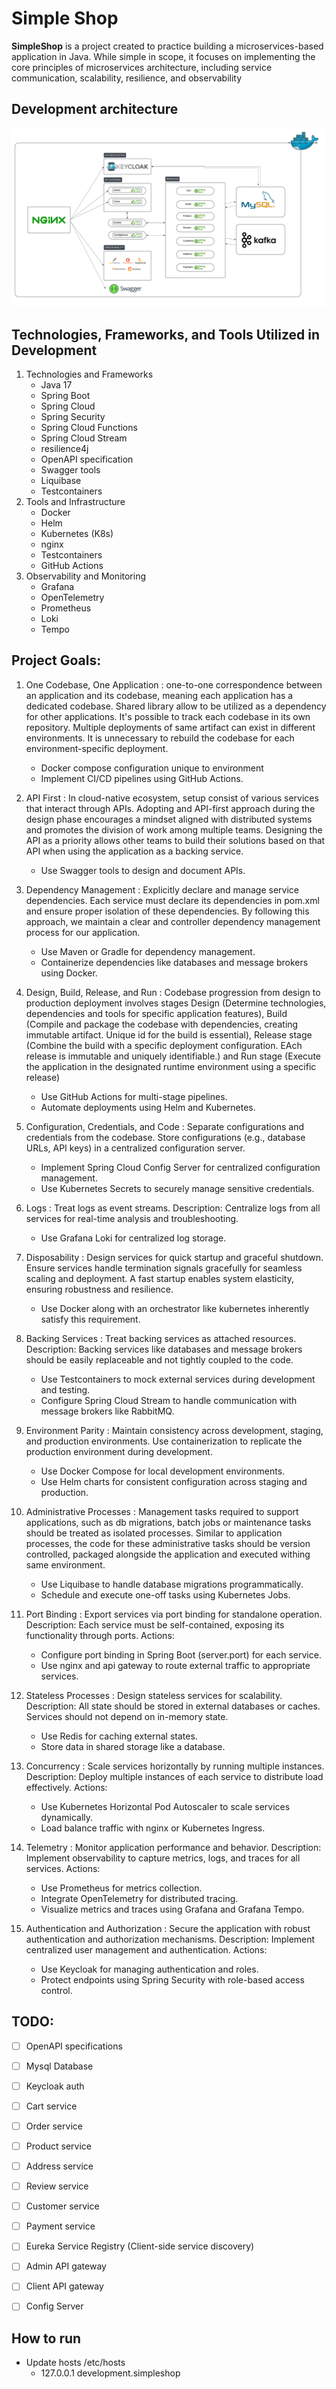 # Simple Shop

**SimpleShop** is a project created to practice building a microservices-based application in Java.
While simple in scope, it focuses on implementing the core principles of microservices architecture, including service
communication, scalability, resilience, and observability

## Development architecture

![Architecture_1.0.png](Architecture_1.0.png)

## Technologies, Frameworks, and Tools Utilized in Development

1. Technologies and Frameworks
    - Java 17
    - Spring Boot
    - Spring Cloud
    - Spring Security
    - Spring Cloud Functions
    - Spring Cloud Stream
    - resilience4j
    - OpenAPI specification
    - Swagger tools
    - Liquibase
    - Testcontainers
2. Tools and Infrastructure
    - Docker
    - Helm
    - Kubernetes (K8s)
    - nginx
    - Testcontainers
    - GitHub Actions
3. Observability and Monitoring
    - Grafana
    - OpenTelemetry
    - Prometheus
    - Loki
    - Tempo


## Project Goals:

1. One Codebase, One Application
   : one-to-one correspondence between an application and its codebase, meaning each application has a dedicated
   codebase. Shared library allow to be utilized as a dependency for other applications. It's possible to track each
   codebase in its own repository. Multiple deployments of same artifact can exist in different environments. It is
   unnecessary to rebuild the codebase for each environment-specific deployment.

    - Docker compose configuration unique to environment
    - Implement CI/CD pipelines using GitHub Actions.

2. API First
   : In cloud-native ecosystem, setup consist of various services that interact through APIs. Adopting and API-first
   approach during the design phase encourages a mindset aligned with distributed systems and promotes the division of
   work among multiple teams. Designing the API as a priority allows other teams to build their solutions based on that
   API when using the application as a backing service.

    - Use Swagger tools to design and document APIs.

3. Dependency Management
   : Explicitly declare and manage service dependencies.
   Each service must declare its dependencies in pom.xml and ensure proper isolation of
   these dependencies. By following this approach, we maintain a clear and controller dependency management process for
   our application.

    - Use Maven or Gradle for dependency management.
    - Containerize dependencies like databases and message brokers using Docker.

4. Design, Build, Release, and Run
   : Codebase progression from design to production deployment involves stages Design (Determine technologies,
   dependencies and tools for specific application features), Build (Compile and package the codebase with dependencies,
   creating immutable artifact. Unique id for the build is essential), Release stage (Combine the build with a specific
   deployment configuration. EAch release is immutable and uniquely identifiable.) and Run stage (Execute the
   application in the designated runtime environment using a specific release)

    - Use GitHub Actions for multi-stage pipelines.
    - Automate deployments using Helm and Kubernetes.

5. Configuration, Credentials, and Code
   : Separate configurations and credentials from the codebase.
   Store configurations (e.g., database URLs, API keys) in a centralized configuration server.

    - Implement Spring Cloud Config Server for centralized configuration management.
    - Use Kubernetes Secrets to securely manage sensitive credentials.

6. Logs
   : Treat logs as event streams.
   Description: Centralize logs from all services for real-time analysis and troubleshooting.

    - Use Grafana Loki for centralized log storage.

7. Disposability
   : Design services for quick startup and graceful shutdown.
   Ensure services handle termination signals gracefully for seamless scaling and deployment. A fast startup enables
   system elasticity, ensuring robustness and resilience.

    - Use Docker along with an orchestrator like kubernetes inherently satisfy this requirement.

8. Backing Services
   : Treat backing services as attached resources.
   Description: Backing services like databases and message brokers should be easily replaceable and not tightly coupled
   to the code.

    - Use Testcontainers to mock external services during development and testing.
    - Configure Spring Cloud Stream to handle communication with message brokers like RabbitMQ.

9. Environment Parity
   : Maintain consistency across development, staging, and production environments.
   Use containerization to replicate the production environment during development.

    - Use Docker Compose for local development environments.
    - Use Helm charts for consistent configuration across staging and production.

10. Administrative Processes
    : Management tasks required to support applications, such as db migrations, batch jobs or maintenance tasks should
    be treated as isolated processes. Similar to application processes, the code for these administrative tasks should
    be version controlled, packaged alongside the application and executed withing same environment.

    - Use Liquibase to handle database migrations programmatically.
    - Schedule and execute one-off tasks using Kubernetes Jobs.

11. Port Binding
    : Export services via port binding for standalone operation.
    Description: Each service must be self-contained, exposing its functionality through ports.
    Actions:

    - Configure port binding in Spring Boot (server.port) for each service.
    - Use nginx and api gateway to route external traffic to appropriate services.

12. Stateless Processes
    : Design stateless services for scalability.
    Description: All state should be stored in external databases or caches. Services should not depend on in-memory
    state.

    - Use Redis for caching external states.
    - Store data in shared storage like a database.

13. Concurrency
    : Scale services horizontally by running multiple instances.
    Description: Deploy multiple instances of each service to distribute load effectively.
    Actions:

    - Use Kubernetes Horizontal Pod Autoscaler to scale services dynamically.
    - Load balance traffic with nginx or Kubernetes Ingress.

14. Telemetry
    : Monitor application performance and behavior.
    Description: Implement observability to capture metrics, logs, and traces for all services.
    Actions:

    - Use Prometheus for metrics collection.
    - Integrate OpenTelemetry for distributed tracing.
    - Visualize metrics and traces using Grafana and Grafana Tempo.

15. Authentication and Authorization
    : Secure the application with robust authentication and authorization mechanisms.
    Description: Implement centralized user management and authentication.
    Actions:

    - Use Keycloak for managing authentication and roles.
    - Protect endpoints using Spring Security with role-based access control.

## TODO:

- [ ] OpenAPI specifications
- [ ] Mysql Database
- [ ] Keycloak auth
- [ ] Cart service
- [ ] Order service
- [ ] Product service
- [ ] Address service
- [ ] Review service
- [ ] Customer service
- [ ] Payment service
- [ ] Eureka Service Registry (Client-side service discovery)
- [ ] Admin API gateway
- [ ] Client API gateway
- [ ] Config Server


## How to run 
- Update hosts /etc/hosts
  - 127.0.0.1 development.simpleshop

